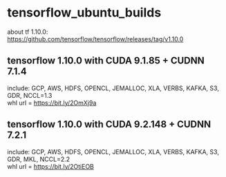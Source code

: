 # tensorflow_ubuntu_builds
about tf 1.10.0: https://github.com/tensorflow/tensorflow/releases/tag/v1.10.0


## tensorflow 1.10.0 with CUDA 9.1.85 + CUDNN 7.1.4
include: GCP, AWS, HDFS, OPENCL, JEMALLOC, XLA, VERBS, KAFKA, S3, GDR, NCCL=1.3<br />
whl url = https://bit.ly/2OmXj9a

## tensorflow 1.10.0 with CUDA 9.2.148 + CUDNN 7.2.1
include: GCP, AWS, HDFS, OPENCL, JEMALLOC, XLA, VERBS, KAFKA, S3, GDR, MKL, NCCL=2.2<br />
whl url = https://bit.ly/2OtiEOB
